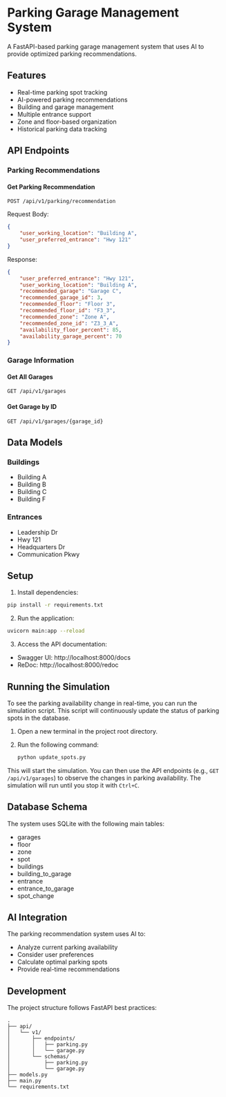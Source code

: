 # Parking Garage Management System

A FastAPI-based parking garage management system that uses AI to provide optimized parking recommendations.

## Features

- Real-time parking spot tracking
- AI-powered parking recommendations
- Building and garage management
- Multiple entrance support
- Zone and floor-based organization
- Historical parking data tracking

## API Endpoints

### Parking Recommendations

#### Get Parking Recommendation
```http
POST /api/v1/parking/recommendation
```

Request Body:
```json
{
    "user_working_location": "Building A",
    "user_preferred_entrance": "Hwy 121"
}
```

Response:
```json
{
    "user_preferred_entrance": "Hwy 121",
    "user_working_location": "Building A",
    "recommended_garage": "Garage C",
    "recommended_garage_id": 3,
    "recommended_floor": "Floor 3",
    "recommended_floor_id": "F3_3",
    "recommended_zone": "Zone A",
    "recommended_zone_id": "Z3_3_A",
    "availability_floor_percent": 85,
    "availability_garage_percent": 70
}
```

### Garage Information

#### Get All Garages
```http
GET /api/v1/garages
```

#### Get Garage by ID
```http
GET /api/v1/garages/{garage_id}
```

## Data Models

### Buildings
- Building A
- Building B
- Building C
- Building F

### Entrances
- Leadership Dr
- Hwy 121
- Headquarters Dr
- Communication Pkwy

## Setup

1. Install dependencies:
```bash
pip install -r requirements.txt
```

2. Run the application:
```bash
uvicorn main:app --reload
```

3. Access the API documentation:
- Swagger UI: http://localhost:8000/docs
- ReDoc: http://localhost:8000/redoc

## Running the Simulation

To see the parking availability change in real-time, you can run the simulation script. This script will continuously update the status of parking spots in the database.

1.  Open a new terminal in the project root directory.
2.  Run the following command:

    ```bash
    python update_spots.py
    ```

This will start the simulation. You can then use the API endpoints (e.g., `GET /api/v1/garages`) to observe the changes in parking availability. The simulation will run until you stop it with `Ctrl+C`.

## Database Schema

The system uses SQLite with the following main tables:
- garages
- floor
- zone
- spot
- buildings
- building_to_garage
- entrance
- entrance_to_garage
- spot_change

## AI Integration

The parking recommendation system uses AI to:
- Analyze current parking availability
- Consider user preferences
- Calculate optimal parking spots
- Provide real-time recommendations

## Development

The project structure follows FastAPI best practices:
```
.
├── api/
│   └── v1/
│       ├── endpoints/
│       │   ├── parking.py
│       │   └── garage.py
│       └── schemas/
│           ├── parking.py
│           └── garage.py
├── models.py
├── main.py
└── requirements.txt
``` 
